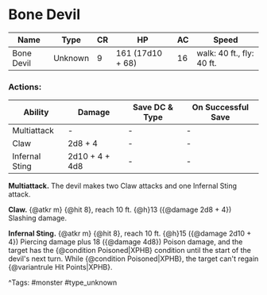 # Bone Devil

| Name | Type | CR | HP | AC | Speed |
|------|------|----|----|----|-------|
| Bone Devil | Unknown | 9 | 161 (17d10 + 68) | 16 | walk: 40 ft., fly: 40 ft. |

### Actions:

| Ability | Damage | Save DC & Type | On Successful Save |
|---------|--------|----------------|--------------------|
| Multiattack | - | - | - |
| Claw | 2d8 + 4 | - | - |
| Infernal Sting | 2d10 + 4 + 4d8 | - | - |


**Multiattack.** The devil makes two Claw attacks and one Infernal Sting attack.

**Claw.** {@atkr m} {@hit 8}, reach 10 ft. {@h}13 ({@damage 2d8 + 4}) Slashing damage.

**Infernal Sting.** {@atkr m} {@hit 8}, reach 10 ft. {@h}15 ({@damage 2d10 + 4}) Piercing damage plus 18 ({@damage 4d8}) Poison damage, and the target has the {@condition Poisoned|XPHB} condition until the start of the devil's next turn. While {@condition Poisoned|XPHB}, the target can't regain {@variantrule Hit Points|XPHB}.

^Tags: #monster #type_unknown